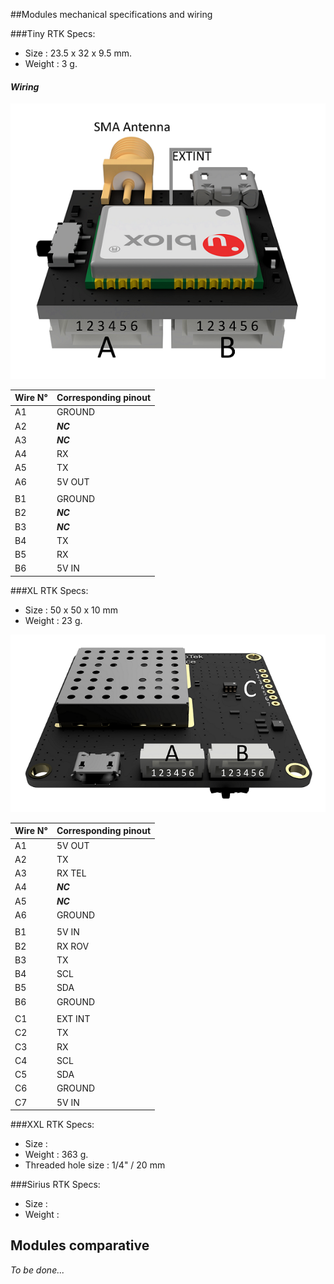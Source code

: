 ##Modules mechanical specifications and wiring

###Tiny RTK
Specs:
* Size : 23.5 x 32 x 9.5 mm.
* Weight : 3 g.

#### _Wiring_

<p align="center">
  <img src="./images/tinyw.png?raw=true" alt="Wiring tiny"/>
</p>

| Wire N° | Corresponding pinout |
|---------|----------------------|
| A1      | GROUND               |
| A2      | _**NC**_                 |
| A3      | _**NC**_                 |
| A4      | RX                   |
| A5      | TX                   |
| A6      | 5V OUT               |
|         |                      |
| B1      | GROUND               |
| B2      | _**NC**_                 |
| B3      | _**NC**_                 |
| B4      | TX                   |
| B5      | RX                   |
| B6      | 5V IN                |

###XL RTK
Specs:
* Size : 50 x 50 x 10 mm
* Weight : 23 g.

<p align="center">
  <img src="./images/xlw.png?raw=true" alt="Wiring XL"/>
</p>

| Wire N° | Corresponding pinout |
|---------|----------------------|
| A1      | 5V OUT               |
| A2      | TX                   |
| A3      | RX TEL               |
| A4      | _**NC**_             |
| A5      | _**NC**_             |
| A6      | GROUND               |
|         |                      |
| B1      | 5V IN                |
| B2      | RX ROV               |
| B3      | TX                   |
| B4      | SCL                  |
| B5      | SDA                  |
| B6      | GROUND               |
|         |                      |
| C1      | EXT INT              |
| C2      | TX                   |
| C3      | RX                   |
| C4      | SCL                  |
| C5      | SDA                  |
| C6      | GROUND               |
| C7      | 5V IN                |


###XXL RTK
Specs:
* Size : 
* Weight : 363 g.
* Threaded hole size : 1/4" / 20 mm

###Sirius RTK
Specs:
* Size : 
* Weight : 

## Modules comparative

_To be done..._
